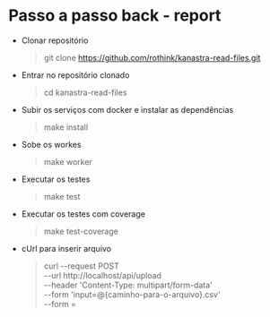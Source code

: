# Passo a passo back - report

- Clonar repositório
  > git clone https://github.com/rothink/kanastra-read-files.git


- Entrar no repositório clonado
  >cd kanastra-read-files


- Subir os serviços com docker e instalar as dependências

  > make install    

- Sobe os workes
  > make worker

- Executar os testes
  >make test

- Executar os testes com coverage
  >make test-coverage

- cUrl para inserir arquivo
  >curl --request POST \
      --url http://localhost/api/upload \
      --header 'Content-Type: multipart/form-data' \
      --form 'input=@{caminho-para-o-arquivo}.csv' \
      --form =

        
